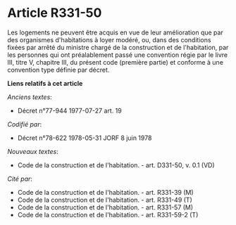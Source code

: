 # Article R331-50

Les logements ne peuvent être acquis en vue de leur amélioration que par des organismes d'habitations à loyer modéré, ou,
dans des conditions fixées par arrêté du ministre chargé de la construction et de l'habitation, par les personnes qui ont
préalablement passé une convention régie par le livre III, titre V, chapitre III, du présent code (première partie) et
conforme à une convention type définie par décret.

**Liens relatifs à cet article**

_Anciens textes_:

  - Décret n°77-944 1977-07-27 art. 19

_Codifié par_:

  - Décret n°78-622 1978-05-31 JORF 8 juin 1978

_Nouveaux textes_:

  - Code de la construction et de l'habitation. - art. D331-50, v. 0.1 (VD)

_Cité par_:

  - Code de la construction et de l'habitation. - art. R331-39 (M)
  - Code de la construction et de l'habitation. - art. R331-49 (T)
  - Code de la construction et de l'habitation. - art. R331-57 (M)
  - Code de la construction et de l'habitation. - art. R331-59-2 (T)
